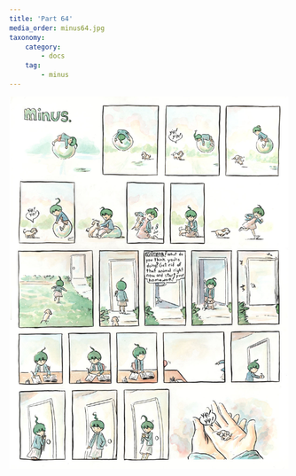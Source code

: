 ```yaml
---
title: 'Part 64'
media_order: minus64.jpg
taxonomy:
    category:
        - docs
    tag:
        - minus
---
```


![](minus64.jpg)